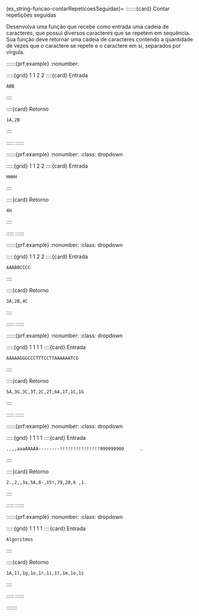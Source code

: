 (ex_string-funcao-contarRepeticoesSeguidas)=
:::::::{card} Contar repetições seguidas


Desenvolva uma função que recebe como entrada uma cadeia de caracteres, que possui diversos caracteres que se repetem em sequência. Sua função deve retornar uma cadeia de caracteres contendo a quantidade de vezes que o caractere se repete e o caractere em si, separados por vírgula.


::::::{prf:example}
:nonumber:
<!-- :class: dropdown -->

:::::{grid} 1 1 2 2
::::{card} Entrada
```
ABB
```
::::

::::{card} Retorno
```
1A,2B
```
::::

:::::
::::::

::::::{prf:example}
:nonumber:
:class: dropdown

:::::{grid} 1 1 2 2
::::{card} Entrada
```
HHHH
```
::::

::::{card} Retorno
```
4H
```
::::

:::::
::::::

::::::{prf:example}
:nonumber:
:class: dropdown

:::::{grid} 1 1 2 2
::::{card} Entrada
```
AAABBCCCC
```
::::

::::{card} Retorno
```
3A,2B,4C
```
::::

:::::
::::::

::::::{prf:example}
:nonumber:
:class: dropdown

:::::{grid} 1 1 1 1
::::{card} Entrada
```
AAAAAGGGCCCTTTCCTTAAAAAATCG
```
::::

::::{card} Retorno
```
5A,3G,3C,3T,2C,2T,6A,1T,1C,1G
```
::::

:::::
::::::

::::::{prf:example}
:nonumber:
:class: dropdown

:::::{grid} 1 1 1 1
::::{card} Entrada
```
..,,aaaAAAAA--------!!!!!!!!!!!!!!!999999900      .
```
::::

::::{card} Retorno
```
2.,2,,3a,5A,8-,15!,79,20,6 ,1.
```
::::

:::::
::::::

::::::{prf:example}
:nonumber:
:class: dropdown

:::::{grid} 1 1 1 1
::::{card} Entrada
```
Algoritmos
```
::::

::::{card} Retorno
```
1A,1l,1g,1o,1r,1i,1t,1m,1o,1s
```
::::

:::::
::::::


:::::::